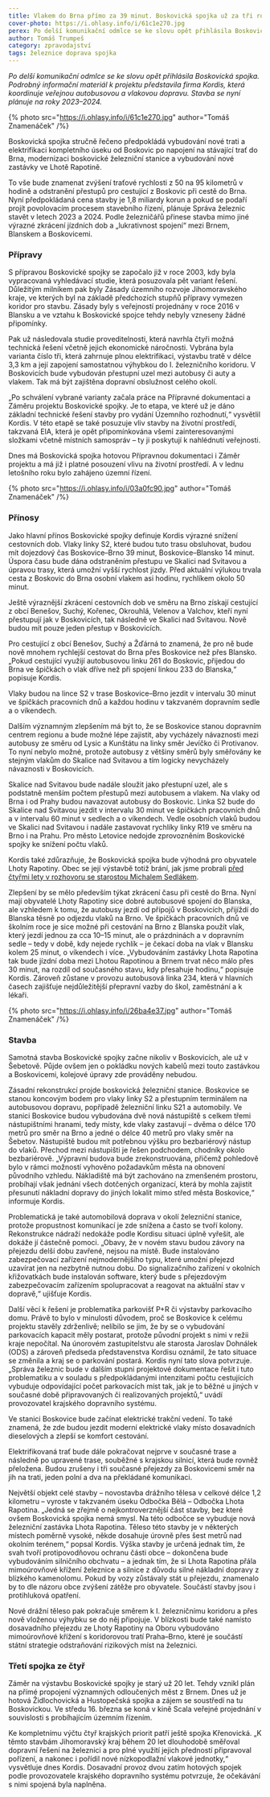 ```yaml
---
title: Vlakem do Brna přímo za 39 minut. Boskovická spojka už za tři roky?
cover-photo: https://i.ohlasy.info/i/61c1e270.jpg
perex: Po delší komunikační odmlce se ke slovu opět přihlásila Boskovická spojka; stavba se nyní plánuje na roky 2023–2024.
author: Tomáš Trumpeš
category: zpravodajství
tags: železnice doprava spojka
---
```


*Po delší komunikační odmlce se ke slovu opět přihlásila Boskovická spojka. Podrobný informační materiál k projektu představila firma Kordis, která koordinuje veřejnou autobusovou a vlakovou dopravu. Stavba se nyní plánuje na roky 2023–2024.*

{% photo src="https://i.ohlasy.info/i/61c1e270.jpg" author="Tomáš Znamenáček" /%}

Boskovická spojka stručně řečeno předpokládá vybudování nové trati a elektrifikaci kompletního úseku od Boskovic po napojení na stávající trať do Brna, modernizaci boskovické železniční stanice a vybudování nové zastávky ve Lhotě Rapotině.

To vše bude znamenat zvýšení traťové rychlosti z 50 na 95 kilometrů v hodině a odstranění přestupů pro cestující z Boskovic při cestě do Brna. Nyní předpokládaná cena stavby je 1,8 miliardy korun a pokud se podaří projít povolovacím procesem stavebního řízení, plánuje Správa železnic stavět v letech 2023 a 2024. Podle železničářů přinese stavba mimo jiné výrazné zkrácení jízdních dob a „lukrativnost spojení“ mezi Brnem, Blanskem a Boskovicemi. 

### Přípravy

S přípravou Boskovické spojky se započalo již v roce 2003, kdy byla vypracovaná vyhledávací studie, která posuzovala pět variant řešení. Důležitým milníkem pak byly Zásady územního rozvoje Jihomoravského kraje, ve kterých byl na základě předchozích stupňů přípravy vymezen koridor pro stavbu. Zásady byly s veřejností projednány v roce 2016 v Blansku a ve vztahu k Boskovické spojce tehdy nebyly vzneseny žádné připomínky. 

Pak už následovala studie proveditelnosti, která navrhla čtyři možná technická řešení včetně jejich ekonomické náročnosti. Vybrána byla varianta číslo tři, která zahrnuje plnou elektrifikaci, výstavbu tratě v délce 3,3 km a její zapojení samostatnou výhybkou do I. železničního koridoru. V Boskovicích bude vybudován přestupní uzel mezi autobusy či auty a vlakem. Tak má být zajištěna dopravní obslužnost celého okolí.

„Po schválení vybrané varianty začala práce na Přípravné dokumentaci a Záměru projektu Boskovické spojky. Je to etapa, ve které už je dáno základní technické řešení stavby pro vydání Územního rozhodnutí,“ vysvětlil Kordis. V této etapě se také posuzuje vliv stavby na životní prostředí, takzvaná EIA, která je opět připomínkována všemi zainteresovanými složkami včetně místních samospráv – ty ji poskytují k nahlédnutí veřejnosti.

Dnes má Boskovická spojka hotovou Přípravnou dokumentaci i Záměr projektu a má již i platné posouzení vlivu na životní prostředí. A v lednu letošního roku bylo zahájeno územní řízení.

{% photo src="https://i.ohlasy.info/i/03a0fc90.jpg" author="Tomáš Znamenáček" /%}

### Přínosy

Jako hlavní přínos Boskovické spojky definuje Kordis výrazné snížení cestovních dob. Vlaky linky S2, které budou tuto trasu obsluhovat, budou mít dojezdový čas Boskovice–Brno 39 minut, Boskovice–Blansko 14 minut. Úspora času bude dána odstraněním přestupu ve Skalici nad Svitavou a úpravou trasy, která umožní vyšší rychlost jízdy. Před aktuální výlukou trvala cesta z Boskovic do Brna osobní vlakem asi hodinu, rychlíkem okolo 50 minut.

Ještě výraznější zkrácení cestovních dob ve směru na Brno získají cestující z obcí Benešov, Suchý, Kořenec, Okrouhlá, Velenov a Valchov, kteří nyní přestupují jak v Boskovicích, tak následně ve Skalici nad Svitavou. Nově budou mít pouze jeden přestup v Boskovicích. 

Pro cestující z obcí Benešov, Suchý a Žďárná to znamená, že pro ně bude nově mnohem rychlejší cestovat do Brna přes Boskovice než přes Blansko. „Pokud cestující využijí autobusovou linku 261 do Boskovic, přijedou do Brna ve špičkách o vlak dříve než při spojení linkou 233 do Blanska,“ popisuje Kordis. 

Vlaky budou na lince S2 v trase Boskovice–Brno jezdit v intervalu 30 minut ve špičkách pracovních dnů a každou hodinu v takzvaném dopravním sedle a o víkendech.

Dalším významným zlepšením má být to, že se Boskovice stanou dopravním centrem regionu a bude možné lépe zajistit, aby vycházely návaznosti mezi autobusy ze směru od Lysic a Kunštátu na linky směr Jevíčko či Protivanov. To nyní nebylo možné, protože autobusy z většiny směrů byly směřovány ke stejným vlakům do Skalice nad Svitavou a tím logicky nevycházely návaznosti v Boskovicích. 

Skalice nad Svitavou bude nadále sloužit jako přestupní uzel, ale s podstatně menším počtem přestupů mezi autobusem a vlakem. Na vlaky od Brna i od Prahy budou navazovat autobusy do Boskovic. Linka S2 bude do Skalice nad Svitavou jezdit v intervalu 30 minut ve špičkách pracovních dnů a v intervalu 60 minut v sedlech a o víkendech. Vedle osobních vlaků budou ve Skalici nad Svitavou i nadále zastavovat rychlíky linky R19 ve směru na Brno i na Prahu. Pro město Letovice nedojde zprovozněním Boskovické spojky ke snížení počtu vlaků.

Kordis také zdůrazňuje, že Boskovická spojka bude výhodná pro obyvatele Lhoty Rapotiny. Obec se její výstavbě totiž brání, jak jsme probrali [před čtyřmi lety v rozhovoru se starostou Michalem Sedlákem](https://ohlasy.info/clanky/2018/03/rozhovor-sedlak.html). 

Zlepšení by se mělo především týkat zkrácení času při cestě do Brna. Nyní mají obyvatelé Lhoty Rapotiny sice dobré autobusové spojení do Blanska, ale vzhledem k tomu, že autobusy jezdí od přípojů v Boskovicích, přijíždí do Blanska těsně po odjezdu vlaků na Brno. Ve špičkách pracovních dnů ve školním roce je sice možné při cestování na Brno z Blanska použít vlak, který jezdí jednou za cca 10–15 minut, ale o prázdninách a v dopravním sedle – tedy v době, kdy nejede rychlík – je čekací doba na vlak v Blansku kolem 25 minut, o víkendech i více. „Vybudováním zastávky Lhota Rapotina tak bude jízdní doba mezi Lhotou Rapotinou a Brnem trvat něco málo přes 30 minut, na rozdíl od současného stavu, kdy přesahuje hodinu,“ popisuje Kordis. Zároveň zůstane v provozu autobusová linka 234, která v hlavních časech zajišťuje nejdůležitější přepravní vazby do škol, zaměstnání a k lékaři.

{% photo src="https://i.ohlasy.info/i/26ba4e37.jpg" author="Tomáš Znamenáček" /%}

### Stavba

Samotná stavba Boskovické spojky začne nikoliv v Boskovicích, ale už v Šebetově. Půjde ovšem jen o pokládku nových kabelů mezi touto zastávkou a Boskovicemi, kolejové úpravy zde prováděny nebudou. 

Zásadní rekonstrukcí projde boskovická železniční stanice. Boskovice se stanou koncovým bodem pro vlaky linky S2 a přestupním terminálem na autobusovou dopravu, popřípadě železniční linku S21 a automobily. Ve stanici Boskovice budou vybudována dvě nová nástupiště s celkem třemi nástupištními hranami, tedy místy, kde vlaky zastavují – dvěma o délce 170 metrů pro směr na Brno a jedné o délce 40 metrů pro vlaky směr na Šebetov. Nástupiště budou mít potřebnou výšku pro bezbariérový nástup do vlaků. Přechod mezi nástupišti je řešen podchodem, chodníky okolo bezbariérově. „Výpravní budova bude zrekonstruována, přičemž pohledově bylo v rámci možností vyhověno požadavkům města na obnovení původního vzhledu. Nákladiště má být zachováno na zmenšeném prostoru, probíhají však jednání všech dotčených organizací, která by mohla zajistit přesunutí nákladní dopravy do jiných lokalit mimo střed města Boskovice,“ informuje Kordis.

Problematická je také automobilová doprava v okolí železniční stanice, protože propustnost komunikací je zde snížena a často se tvoří kolony. Rekonstrukce nádraží nedokáže podle Kordisu situaci úplně vyřešit, ale dokáže jí částečně pomoci. „Obavy, že v novém stavu budou závory na přejezdu delší dobu zavřené, nejsou na místě. Bude instalováno zabezpečovací zařízení nejmodernějšího typu, které umožní přejezd uzavírat jen na nezbytně nutnou dobu. Do signalizačního zařízení v okolních křižovatkách bude instalován software, který bude s přejezdovým zabezpečovacím zařízením spolupracovat a reagovat na aktuální stav v dopravě,“ ujišťuje Kordis.

Další věcí k řešení je problematika parkovišť P+R či výstavby parkovacího domu. Právě to bylo v minulosti důvodem, proč se Boskovice k celému projektu stavěly zdrženlivě; nelíbilo se jim, že by se o vybudování parkovacích kapacit měly postarat, protože původní projekt s nimi v režii kraje nepočítal. Na únorovém zastupitelstvu ale starosta Jaroslav Dohnálek (ODS) a zároveň předseda představenstva Kordisu oznámil, že tato situace se změnila a kraj se o parkování postará. Kordis nyní tato slova potvrzuje. „Správa železnic bude v dalším stupni projektové dokumentace řešit i tuto problematiku a v souladu s předpokládanými intenzitami počtu cestujících vybuduje odpovídající počet parkovacích míst tak, jak je to běžné u jiných v současné době připravovaných či realizovaných projektů,“ uvádí provozovatel krajského dopravního systému.

Ve stanici Boskovice bude začínat elektrické trakční vedení. To také znamená, že zde budou jezdit moderní elektrické vlaky místo dosavadních dieselových a zlepší se komfort cestování.

Elektrifikovaná trať bude dále pokračovat nejprve v současné trase a následně po upravené trase, souběžné s krajskou silnicí, která bude rovněž přeložena. Budou zrušeny i tři současné přejezdy za Boskovicemi směr na jih na trati, jeden polní a dva na překládané komunikaci.

Největší objekt celé stavby – novostavba drážního tělesa v celkové délce 1,2 kilometru – vyroste v takzvaném úseku Odbočka Bělá – Odbočka Lhota Rapotina. „Jedná se zřejmě o nejkontroverznější část stavby, bez které ovšem Boskovická spojka nemá smysl. Na této odbočce se vybuduje nová železniční zastávka Lhota Rapotina. Těleso této stavby je v některých místech poměrně vysoké, někde dosahuje úrovně přes šest metrů nad okolním terénem,“ popsal Kordis. Výška stavby je určená jednak tím, že svah tvoří protipovodňovou ochranu části obce – dokončena bude vybudováním silničního obchvatu – a jednak tím, že si Lhota Rapotina přála mimoúrovňové křížení železnice a silnice z důvodu silné nákladní dopravy z blízkého kamenolomu. Pokud by vozy zůstávaly stát u přejezdu, znamenalo by to dle názoru obce zvýšení zátěže pro obyvatele. Součástí stavby jsou i protihluková opatření.

Nové drážní těleso pak pokračuje směrem k I. železničnímu koridoru a přes nově vloženou výhybku se do něj připojuje. V blízkosti bude také namísto dosavadního přejezdu ze Lhoty Rapotiny na Oboru vybudováno mimoúrovňové křížení s koridorovou tratí Praha–Brno, které je součástí státní strategie odstraňování rizikových míst na železnici.

### Třetí spojka ze čtyř

Záměr na výstavbu Boskovické spojky je starý už 20 let. Tehdy vznikl plán na přímé propojení významných odloučených měst z Brnem. Dnes už je hotová Židlochovická a Hustopečská spojka a zájem se soustředí na tu Boskovickou. Ve středu 16. března se koná v kině Scala veřejné projednání v souvislosti s probíhajícím územním řízením.

Ke kompletnímu výčtu čtyř krajských priorit patří ještě spojka Křenovická. „K těmto stavbám Jihomoravský kraj během 20 let dlouhodobě směřoval dopravní řešení na železnici a pro plné využití jejich předností připravoval pořízení, a nakonec i pořídil nové nízkopodlažní vlakové jednotky,“ vysvětluje dnes Kordis. Dosavadní provoz dvou zatím hotových spojek podle provozovatele krajského dopravního systému potvrzuje, že očekávání s nimi spojená byla naplněna.